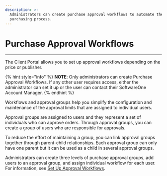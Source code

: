 ```yaml
---
description: >-
  Administrators can create purchase approval workflows to automate the
  purchasing process.
---
```


# Purchase Approval Workflows

***

The Client Portal allows you to set up approval workflows depending on the price or publisher.&#x20;

{% hint style="info" %}
**NOTE**: Only administrators can create Purchase Approval Workflows. If any other user requires access, either the administrator can set it up or the user can contact their SoftwareOne Account Manager.
{% endhint %}

Workflows and approval groups help you simplify the configuration and maintenance of the approval limits that are assigned to individual users.

Approval groups are assigned to users and they represent a set of individuals who can approve orders. Through approval groups, you can create a group of users who are responsible for approvals.

To reduce the effort of maintaining a group, you can link approval groups together through parent-child relationships. Each approval group can only have one parent but it can be used as a child in several approval groups.

Administrators can create three levels of purchase approval groups, add users to an approval group, and assign individual workflow for each user. For information, see [Set Up Approval Workflows](../purchase-approval-workflows/set-up-approval-workflows.md).
